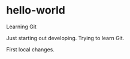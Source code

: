 # hello-world
Learning Git

Just starting out developing.  Trying to learn Git.

First local changes.
